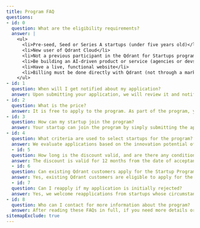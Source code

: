 ```yaml
---
title: Program FAQ
questions:
- id: 0
  question: What are the eligibility requirements?
  answer: |
    <ul>
      <li>Pre-seed, Seed or Series A startups (under five years old)</li>
      <li>New user of Qdrant Cloud</li>
      <li>Not a previous participant in the Qdrant for Startups program</li>
      <li>Be building an AI-driven product or service (agencies or devshops are not eligible)</li>
      <li>Have a live, functional website</li>
      <li>Billing must be done directly with Qdrant (not through a marketplace)</li>
    </ul>
- id: 1
  question: When will I get notified about my application?
  answer: Upon submitting your application, we will review it and notify you of your status within 7 business days.
- id: 2
  question: What is the price?
  answer: It is free to apply to the program. As part of the program, you will receive a discount on Qdrant Cloud, valid for 12 months. For detailed cloud pricing, please visit qdrant.tech/pricing.
- id: 3
  question: How can my startup join the program?
  answer: Your startup can join the program by simply submitting the application on this page. Once submitted, we will review your application and notify you of your status within 7 business days.
- id: 4
  question: What criteria are used to select startups for the program?
  answer: We evaluate applications based on the innovation potential of the tech or AI-driven products or services and their alignment with Qdrant’s capabilities. Startups that demonstrate a clear vision and potential for impactful use of our platform are more likely to be selected.
  - id: 5
  question: How long is the discount valid, and are there any conditions?
  answer: The discount is valid for 12 months from the date of acceptance and applies exclusively to our Cloud services billed through Stripe. Participants need a Stripe account to utilize the discount.
  - id: 6
  question: Can existing Qdrant customers apply for the Startup Program?
  answer: Yes, existing Qdrant customers are eligible to apply for the Startup Program if their cloud account was created within the last 30 days from the date of application. This opportunity is designed to ensure startups at the early stages of using our platform can still benefit from the additional support and resources offered by the program.
  - id: 7
  question: Can I reapply if my application is initially rejected?
  answer: Yes, we welcome reapplications from startups whose circumstances have changed or who can provide additional information that might have been overlooked in the initial review. You must wait 2 months to re-apply.
- id: 8
  question: Who can I contact for more information about the program?
  answer: After reading these FAQs in full, if you need more details or assistance, please contact startups@qdrant.com.
sitemapExclude: true
---
```

